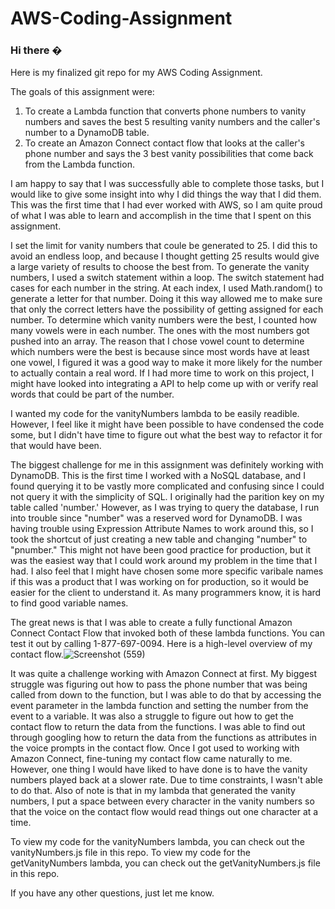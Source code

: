 # AWS-Coding-Assignment

### Hi there �

Here is my finalized git repo for my AWS Coding Assignment.  

The goals of this assignment were:

 1. To create a Lambda function that converts phone numbers to vanity numbers and saves the best 5 resulting vanity numbers and the caller's number to a DynamoDB table. 
 2. To create an Amazon Connect contact flow that looks at the caller's phone number and says the 3 best vanity possibilities that come back from the Lambda function.

I am happy to say that I was successfully able to complete those tasks, but I would like to give some insight into why I did things the way that I did them.  This was the first time that I had ever worked with AWS, so I am quite proud of what I was able to learn and accomplish in the time that I spent on this assignment.  

I set the limit for vanity numbers that coule be generated to 25.  I did this to avoid an endless loop, and because I thought getting 25 results would give a large variety of results to choose the best from.  To generate the vanity numbers, I used a switch statement within a loop.  The switch statement had cases for each number in the string.  At each index, I used Math.random() to generate a letter for that number.  Doing it this way allowed me to make sure that only the correct letters have the possibility of getting assigned for each number.  To determine which vanity numbers were the best, I counted how many vowels were in each number.  The ones with the most numbers got pushed into an array.  The reason that I chose vowel count to determine which numbers were the best is because since most words have at least one vowel, I figured it was a good way to make it more likely for the number to actually contain a real word.  If I had more time to work on this project, I might have looked into integrating a API to help come up with or verify real words that could be part of the number.  

I wanted my code for the vanityNumbers lambda to be easily readible.  However, I feel like it might have been possible to have condensed the code some, but I didn't have time to figure out what the best way to refactor it for that would have been.  

The biggest challenge for me in this assignment was definitely working with DynamoDB.  This is the first time I worked with a NoSQL database, and I found querying it to be vastly more complicated and confusing since I could not query it with the simplicity of SQL.  I originally had the parition key on my table called 'number.'  However, as I was trying to query the database, I run into trouble since "number" was a reserved word for DynamoDB.  I was having trouble using Expression Attribute Names to work around this, so I took the shortcut of just creating a new table and changing "number" to "pnumber."  This might not have been good practice for production, but it was the easiest way that I could work around my problem in the time that I had.  I also feel that I might have chosen some more specific varibale names if this was a product that I was working on for production, so it would be easier for the client to understand it.  As many programmers know, it is hard to find good variable names.  

The great news is that I was able to create a fully functional Amazon Connect Contact Flow that invoked both of these lambda functions.  You can test it out by calling 1-877-697-0094.  Here is a high-level overview of my contact flow.![Screenshot (559)](https://user-images.githubusercontent.com/75149451/124851998-751ec900-df58-11eb-9a99-51cd3a70c5e5.png)

It was quite a challenge working with Amazon Connect at first.  My biggest struggle was figuring out how to pass the phone number that was being called from down to the function, but I was able to do that by accessing the event parameter in the lambda function and setting the number from the event to a variable.  It was also a struggle to figure out how to get the contact flow to return the data from the functions.  I was able to find out through googling how to return the data from the functions as attributes in the voice prompts in the contact flow.  Once I got used to working with Amazon Connect, fine-tuning my contact flow came naturally to me.  However, one thing I would have liked to have done is to have the vanity numbers played back at a slower rate.  Due to time constraints, I wasn't able to do that.  Also of note is that in my lambda that generated the vanity numbers, I put a space between every character in the vanity numbers so that the voice on the contact flow would read things out one character at a time.

  
To view my code for the vanityNumbers lambda, you can check out the vanityNumbers.js file in this repo.
To view my code for the getVanityNumbers lambda, you can check out the getVanityNumbers.js file in this repo.

If you have any other questions, just let me know.
